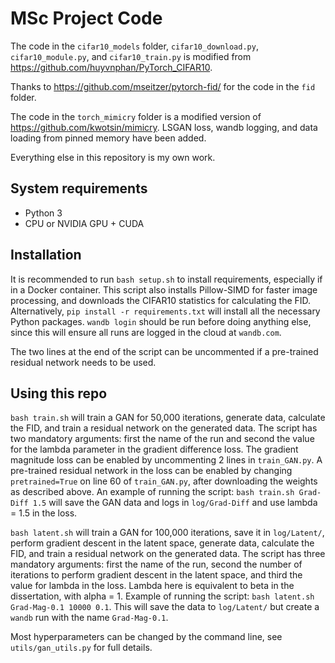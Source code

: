 # MSc Project Code

The code in the `cifar10_models` folder, `cifar10_download.py`, `cifar10_module.py`, and `cifar10_train.py` is modified from https://github.com/huyvnphan/PyTorch_CIFAR10.

Thanks to https://github.com/mseitzer/pytorch-fid/ for the code in the `fid` folder.

The code in the `torch_mimicry` folder is a modified version of https://github.com/kwotsin/mimicry. LSGAN loss, wandb logging, and data loading from pinned memory have been added.

Everything else in this repository is my own work.

## System requirements

- Python 3
- CPU or NVIDIA GPU + CUDA

## Installation

It is recommended to run `bash setup.sh` to install requirements, especially if in a Docker container. This script also installs Pillow-SIMD for faster image processing, and downloads the CIFAR10 statistics for calculating the FID. Alternatively, `pip install -r requirements.txt` will install all the necessary Python packages. `wandb login` should be run before doing anything else, since this will ensure all runs are logged in the cloud at `wandb.com`.

The two lines at the end of the script can be uncommented if a pre-trained residual network needs to be used.

## Using this repo

`bash train.sh` will train a GAN for 50,000 iterations, generate data, calculate the FID, and train a residual network on the generated data. The script has two mandatory arguments: first the name of the run and second the value for the lambda parameter in the gradient difference loss. The gradient magnitude loss can be enabled by uncommenting 2 lines in `train_GAN.py`. A pre-trained residual network in the loss can be enabled by changing `pretrained=True` on line 60 of `train_GAN.py`, after downloading the weights as described above. An example of running the script: `bash train.sh Grad-Diff 1.5` will save the GAN data and logs in `log/Grad-Diff` and use lambda = 1.5 in the loss.

`bash latent.sh` will train a GAN for 100,000 iterations, save it in `log/Latent/`, perform gradient descent in the latent space, generate data, calculate the FID, and train a residual network on the generated data. The script has three mandatory arguments: first the name of the run, second the number of iterations to perform gradient descent in the latent space, and third the value for lambda in the loss. Lambda here is equivalent to beta in the dissertation, with alpha = 1. Example of running the script: `bash latent.sh Grad-Mag-0.1 10000 0.1`. This will save the data to `log/Latent/` but create a `wandb` run with the name `Grad-Mag-0.1`.

Most hyperparameters can be changed by the command line, see `utils/gan_utils.py` for full details.
